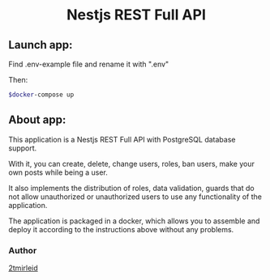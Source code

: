<h1 align="center">Nestjs REST Full API</h1>

<h2>Launch app:</h2>
<p>Find .env-example file and rename it with ".env"</p>
<p>Then:</p>



```bash
$docker-compose up
```

<h2>About app:</h2>
<p>This application is a Nestjs REST Full API with PostgreSQL database support.</p>
<p>With it, you can create, delete, change users, roles, ban users, make your own posts while being a user.</p>
<p>It also implements the distribution of roles, data validation, guards that do not allow unauthorized or unauthorized users to use any functionality of the application.
</p>
<p>The application is packaged in a docker, which allows you to assemble and deploy it according to the instructions above without any problems.</p>

<h3>Author</h3>
<a href="https://t.me/Tutmirleid">2tmirleid</a><br>


